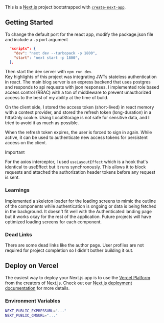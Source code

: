 This is a [Next.js](https://nextjs.org) project bootstrapped with [`create-next-app`](https://nextjs.org/docs/app/api-reference/cli/create-next-app).

## Getting Started
To change the default port for the react app, modify the package.json file and include a `-p` port argument
```json
  "scripts": {
    "dev": "next dev --turbopack -p 1800",
    "start": "next start -p 1800",
  },
```
Then start the dev server with `npm run dev`.
<br>
Key highlights of this project was integrating JWTs stateless authentication in react. The main blog server is an express backend 
that uses postgres and responds to api requests with json responses. I implemented role based access control (RBAC) with a ton 
of middleware to prevent unauthorized access to the best of my ability at the time of build. <br>

On the client side, I stored the access token (short-lived) in react memory with a context provider, and stored the refresh token 
(long-duration) in a httpOnly cookie. Using LocalStorage is not safe for sensitive data, and I tried to avoid it as much as possible.

When the refresh token expires, the user is forced to sign in again. While active, it can be used to authenticate new access tokens 
for persistent access on the client.

> [!Important]
> For the axios interceptor, I used `useLayoutEffect` which is a hook that's identical to useEffect but it runs synchronously.
    This allows it to block requests and attached the authorization header tokens before any request is sent.
  
### Learnings
Implemented a skeleton loader for the loading screens to mimic the outline of the components while authentication is 
ongoing or data is being fetched in the background. It doesn't fit well with the Authenticated landing page but it 
works okay for the rest of the application. Future projects will have optimized loading screens for each component.


### Dead Links
There are some dead links like the author page. User profiles are not required for project completion so I didn't bother building 
it out.


## Deploy on Vercel
The easiest way to deploy your Next.js app is to use the [Vercel Platform](https://vercel.com/new?utm_medium=default-template&filter=next.js&utm_source=create-next-app&utm_campaign=create-next-app-readme) from the creators of Next.js.
Check out our [Next.js deployment documentation](https://nextjs.org/docs/app/building-your-application/deploying) for more details.

### Environment Variables
```bash
NEXT_PUBLIC_EXPRESSURL="..."
NEXT_PUBLIC_CMSURL="..."
```